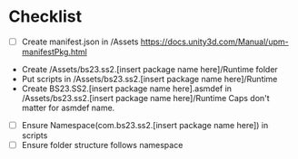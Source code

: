 # Checklist
- [ ] Create manifest.json in /Assets
    https://docs.unity3d.com/Manual/upm-manifestPkg.html
- Create /Assets/bs23.ss2.[insert package name here]/Runtime folder
- Put scripts in /Assets/bs23.ss2.[insert package name here]/Runtime
- Create BS23.SS2.[insert package name here].asmdef in /Assets/bs23.ss2.[insert package name here]/Runtime
    Caps don't matter for asmdef name.
- [ ] Ensure Namespace(com.bs23.ss2.[insert package name here]) in scripts
- [ ] Ensure folder structure follows namespace